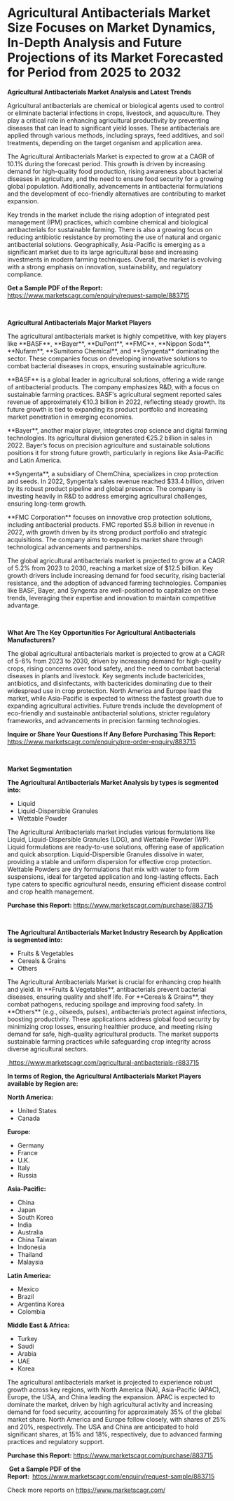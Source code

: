 <p><h1>Agricultural Antibacterials Market Size Focuses on Market Dynamics, In-Depth Analysis and Future Projections of its Market Forecasted for Period from 2025 to 2032</h1></p><p><strong>Agricultural Antibacterials Market Analysis and Latest Trends</strong></p>
<p><p>Agricultural antibacterials are chemical or biological agents used to control or eliminate bacterial infections in crops, livestock, and aquaculture. They play a critical role in enhancing agricultural productivity by preventing diseases that can lead to significant yield losses. These antibacterials are applied through various methods, including sprays, feed additives, and soil treatments, depending on the target organism and application area.</p><p>The Agricultural Antibacterials Market is expected to grow at a CAGR of 10.1% during the forecast period. This growth is driven by increasing demand for high-quality food production, rising awareness about bacterial diseases in agriculture, and the need to ensure food security for a growing global population. Additionally, advancements in antibacterial formulations and the development of eco-friendly alternatives are contributing to market expansion.</p><p>Key trends in the market include the rising adoption of integrated pest management (IPM) practices, which combine chemical and biological antibacterials for sustainable farming. There is also a growing focus on reducing antibiotic resistance by promoting the use of natural and organic antibacterial solutions. Geographically, Asia-Pacific is emerging as a significant market due to its large agricultural base and increasing investments in modern farming techniques. Overall, the market is evolving with a strong emphasis on innovation, sustainability, and regulatory compliance.</p></p>
<p><strong>Get a Sample PDF of the Report:&nbsp;</strong> <a href="https://www.marketscagr.com/enquiry/request-sample/883715?utm_campaign=1868&utm_medium=2&utm_source=Github&utm_content=ia&utm_term=21012025&utm_id=agricultural-antibacterials">https://www.marketscagr.com/enquiry/request-sample/883715</a></p>
<p>&nbsp;</p>
<p><strong>Agricultural Antibacterials Major Market Players</strong></p>
<p><p>The agricultural antibacterials market is highly competitive, with key players like **BASF**, **Bayer**, **DuPont**, **FMC**, **Nippon Soda**, **Nufarm**, **Sumitomo Chemical**, and **Syngenta** dominating the sector. These companies focus on developing innovative solutions to combat bacterial diseases in crops, ensuring sustainable agriculture.</p><p>**BASF** is a global leader in agricultural solutions, offering a wide range of antibacterial products. The company emphasizes R&D, with a focus on sustainable farming practices. BASF's agricultural segment reported sales revenue of approximately €10.3 billion in 2022, reflecting steady growth. Its future growth is tied to expanding its product portfolio and increasing market penetration in emerging economies.</p><p>**Bayer**, another major player, integrates crop science and digital farming technologies. Its agricultural division generated €25.2 billion in sales in 2022. Bayer’s focus on precision agriculture and sustainable solutions positions it for strong future growth, particularly in regions like Asia-Pacific and Latin America.</p><p>**Syngenta**, a subsidiary of ChemChina, specializes in crop protection and seeds. In 2022, Syngenta’s sales revenue reached $33.4 billion, driven by its robust product pipeline and global presence. The company is investing heavily in R&D to address emerging agricultural challenges, ensuring long-term growth.</p><p>**FMC Corporation** focuses on innovative crop protection solutions, including antibacterial products. FMC reported $5.8 billion in revenue in 2022, with growth driven by its strong product portfolio and strategic acquisitions. The company aims to expand its market share through technological advancements and partnerships.</p><p>The global agricultural antibacterials market is projected to grow at a CAGR of 5.2% from 2023 to 2030, reaching a market size of $12.5 billion. Key growth drivers include increasing demand for food security, rising bacterial resistance, and the adoption of advanced farming technologies. Companies like BASF, Bayer, and Syngenta are well-positioned to capitalize on these trends, leveraging their expertise and innovation to maintain competitive advantage.</p></p>
<p>&nbsp;</p>
<p><strong>What Are The Key Opportunities For Agricultural Antibacterials Manufacturers?</strong></p>
<p><p>The global agricultural antibacterials market is projected to grow at a CAGR of 5-6% from 2023 to 2030, driven by increasing demand for high-quality crops, rising concerns over food safety, and the need to combat bacterial diseases in plants and livestock. Key segments include bactericides, antibiotics, and disinfectants, with bactericides dominating due to their widespread use in crop protection. North America and Europe lead the market, while Asia-Pacific is expected to witness the fastest growth due to expanding agricultural activities. Future trends include the development of eco-friendly and sustainable antibacterial solutions, stricter regulatory frameworks, and advancements in precision farming technologies.</p></p>
<p><strong>Inquire or Share Your Questions If Any Before Purchasing This Report:</strong> <a href="https://www.marketscagr.com/enquiry/pre-order-enquiry/883715?utm_campaign=1868&utm_medium=2&utm_source=Github&utm_content=ia&utm_term=21012025&utm_id=agricultural-antibacterials">https://www.marketscagr.com/enquiry/pre-order-enquiry/883715</a></p>
<p>&nbsp;</p>
<p><strong>Market Segmentation</strong></p>
<p><strong>The Agricultural Antibacterials Market Analysis by types is segmented into:</strong></p>
<p><ul><li>Liquid</li><li>Liquid-Dispersible Granules</li><li>Wettable Powder</li></ul></p>
<p><p>The Agricultural Antibacterials market includes various formulations like Liquid, Liquid-Dispersible Granules (LDG), and Wettable Powder (WP). Liquid formulations are ready-to-use solutions, offering ease of application and quick absorption. Liquid-Dispersible Granules dissolve in water, providing a stable and uniform dispersion for effective crop protection. Wettable Powders are dry formulations that mix with water to form suspensions, ideal for targeted application and long-lasting effects. Each type caters to specific agricultural needs, ensuring efficient disease control and crop health management.</p></p>
<p><strong>Purchase this Report:&nbsp;</strong><a href="https://www.marketscagr.com/purchase/883715?utm_campaign=1868&utm_medium=2&utm_source=Github&utm_content=ia&utm_term=21012025&utm_id=agricultural-antibacterials">https://www.marketscagr.com/purchase/883715</a></p>
<p>&nbsp;</p>
<p><strong>The Agricultural Antibacterials Market Industry Research by Application is segmented into:</strong></p>
<p><ul><li>Fruits & Vegetables</li><li>Cereals & Grains</li><li>Others</li></ul></p>
<p><p>The Agricultural Antibacterials Market is crucial for enhancing crop health and yield. In **Fruits & Vegetables**, antibacterials prevent bacterial diseases, ensuring quality and shelf life. For **Cereals & Grains**, they combat pathogens, reducing spoilage and improving food safety. In **Others** (e.g., oilseeds, pulses), antibacterials protect against infections, boosting productivity. These applications address global food security by minimizing crop losses, ensuring healthier produce, and meeting rising demand for safe, high-quality agricultural products. The market supports sustainable farming practices while safeguarding crop integrity across diverse agricultural sectors.</p></p>
<p><a href="https://www.marketscagr.com/agricultural-antibacterials-r883715?utm_campaign=1868&utm_medium=2&utm_source=Github&utm_content=ia&utm_term=21012025&utm_id=agricultural-antibacterials">&nbsp;https://www.marketscagr.com/agricultural-antibacterials-r883715</a></p>
<p><strong>In terms of Region, the Agricultural Antibacterials Market Players available by Region are:</strong></p>
<p>
    <p> <strong> North America: </strong>
        <ul>
            <li>United States</li>
            <li>Canada</li>
        </ul>
        </p> 
    <p> <strong> Europe: </strong>
        <ul>
            <li>Germany</li>
            <li>France</li>
            <li>U.K.</li>
            <li>Italy</li>
            <li>Russia</li>
        </ul>
        </p> 
    <p> <strong> Asia-Pacific: </strong>
        <ul>
            <li>China</li>
            <li>Japan</li>
            <li>South Korea</li>
            <li>India</li>
            <li>Australia</li>
            <li>China Taiwan</li>
            <li>Indonesia</li>
            <li>Thailand</li>
            <li>Malaysia</li>
        </ul>
        </p> 
    <p> <strong> Latin America: </strong>
        <ul>
            <li>Mexico</li>
            <li>Brazil</li>
            <li>Argentina Korea</li>
            <li>Colombia</li>
        </ul>
        </p> 
    <p> <strong> Middle East & Africa: </strong>
        <ul>
            <li>Turkey</li>
            <li>Saudi</li>
            <li>Arabia</li>
            <li>UAE</li>
            <li>Korea</li>
        </ul>
    </p>
    </p>
<p><p>The agricultural antibacterials market is projected to experience robust growth across key regions, with North America (NA), Asia-Pacific (APAC), Europe, the USA, and China leading the expansion. APAC is expected to dominate the market, driven by high agricultural activity and increasing demand for food security, accounting for approximately 35% of the global market share. North America and Europe follow closely, with shares of 25% and 20%, respectively. The USA and China are anticipated to hold significant shares, at 15% and 18%, respectively, due to advanced farming practices and regulatory support.</p></p>
<p><strong>Purchase this Report: </strong><a href="https://www.marketscagr.com/purchase/883715?utm_campaign=1868&utm_medium=2&utm_source=Github&utm_content=ia&utm_term=21012025&utm_id=agricultural-antibacterials">https://www.marketscagr.com/purchase/883715</a></p>
<p>&nbsp;<strong>Get a Sample PDF of the Report:&nbsp;&nbsp;</strong><a href="https://www.marketscagr.com/enquiry/request-sample/883715?utm_campaign=1868&utm_medium=2&utm_source=Github&utm_content=ia&utm_term=21012025&utm_id=agricultural-antibacterials">https://www.marketscagr.com/enquiry/request-sample/883715</a></p>
<p><strong></strong></p>
<p>Check more reports on <a href="https://www.marketscagr.com/?utm_campaign=1868&utm_medium=2&utm_source=Github&utm_content=ia&utm_term=21012025&utm_id=agricultural-antibacterials">https://www.marketscagr.com/</a></p>